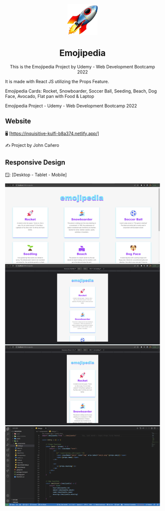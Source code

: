 <!-- markdownlint-configure-file {
  "MD013": {
    "code_blocks": false,
    "tables": false
  },
  "MD033": false,
  "MD041": false
} -->

<div align="center">
  <a href="https://inquisitive-kulfi-b8a374.netlify.app/" target="_blank">
    <img alt="emojipedia-cards" height="100" src="./src/images/responsive/rocketEmoji.png"/>
  </a>
</div>

<div align="center">

# Emojipedia

This is the Emojipedia Project by Udemy - Web Development Bootcamp 2022
</div>

It is made with React JS utilizing the Props Feature.

Emojipedia Cards: Rocket, Snowboarder, Soccer Ball, Seeding,
Beach, Dog Face, Avocado, Flat pan with Food & Laptop

Emojipedia Project - Udemy - Web Development Bootcamp 2022
</div>

## Website

🖥️ [https://inquisitive-kulfi-b8a374.netlify.app/]

✍️ Project by John Cañero

## Responsive Design

🪟: [Desktop - Tablet - Mobile]

![Desktop View - Emojipedia](./src/images/responsive/desktopView.png)
![Tablet View - Emojipedia](./src/images/responsive/tabletView2.png)
![Mobile View - Emojipedia](./src/images/responsive/mobileView2.png)
![Code View - Emojipedia](./src/images/responsive/codeView.png)